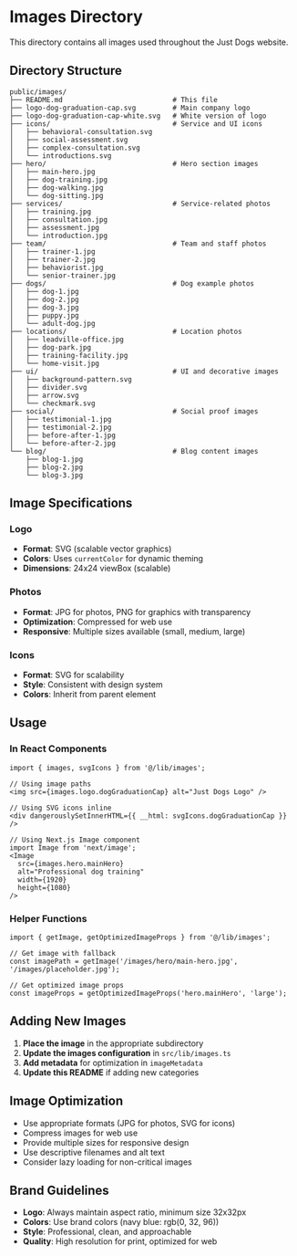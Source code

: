 # Images Directory

This directory contains all images used throughout the Just Dogs website.

## Directory Structure

```
public/images/
├── README.md                           # This file
├── logo-dog-graduation-cap.svg         # Main company logo
├── logo-dog-graduation-cap-white.svg   # White version of logo
├── icons/                              # Service and UI icons
│   ├── behavioral-consultation.svg
│   ├── social-assessment.svg
│   ├── complex-consultation.svg
│   └── introductions.svg
├── hero/                               # Hero section images
│   ├── main-hero.jpg
│   ├── dog-training.jpg
│   ├── dog-walking.jpg
│   └── dog-sitting.jpg
├── services/                           # Service-related photos
│   ├── training.jpg
│   ├── consultation.jpg
│   ├── assessment.jpg
│   └── introduction.jpg
├── team/                               # Team and staff photos
│   ├── trainer-1.jpg
│   ├── trainer-2.jpg
│   ├── behaviorist.jpg
│   └── senior-trainer.jpg
├── dogs/                               # Dog example photos
│   ├── dog-1.jpg
│   ├── dog-2.jpg
│   ├── dog-3.jpg
│   ├── puppy.jpg
│   └── adult-dog.jpg
├── locations/                          # Location photos
│   ├── leadville-office.jpg
│   ├── dog-park.jpg
│   ├── training-facility.jpg
│   └── home-visit.jpg
├── ui/                                 # UI and decorative images
│   ├── background-pattern.svg
│   ├── divider.svg
│   ├── arrow.svg
│   └── checkmark.svg
├── social/                             # Social proof images
│   ├── testimonial-1.jpg
│   ├── testimonial-2.jpg
│   ├── before-after-1.jpg
│   └── before-after-2.jpg
└── blog/                               # Blog content images
    ├── blog-1.jpg
    ├── blog-2.jpg
    └── blog-3.jpg
```

## Image Specifications

### Logo
- **Format**: SVG (scalable vector graphics)
- **Colors**: Uses `currentColor` for dynamic theming
- **Dimensions**: 24x24 viewBox (scalable)

### Photos
- **Format**: JPG for photos, PNG for graphics with transparency
- **Optimization**: Compressed for web use
- **Responsive**: Multiple sizes available (small, medium, large)

### Icons
- **Format**: SVG for scalability
- **Style**: Consistent with design system
- **Colors**: Inherit from parent element

## Usage

### In React Components

```tsx
import { images, svgIcons } from '@/lib/images';

// Using image paths
<img src={images.logo.dogGraduationCap} alt="Just Dogs Logo" />

// Using SVG icons inline
<div dangerouslySetInnerHTML={{ __html: svgIcons.dogGraduationCap }} />

// Using Next.js Image component
import Image from 'next/image';
<Image 
  src={images.hero.mainHero}
  alt="Professional dog training"
  width={1920}
  height={1080}
/>
```

### Helper Functions

```tsx
import { getImage, getOptimizedImageProps } from '@/lib/images';

// Get image with fallback
const imagePath = getImage('/images/hero/main-hero.jpg', '/images/placeholder.jpg');

// Get optimized image props
const imageProps = getOptimizedImageProps('hero.mainHero', 'large');
```

## Adding New Images

1. **Place the image** in the appropriate subdirectory
2. **Update the images configuration** in `src/lib/images.ts`
3. **Add metadata** for optimization in `imageMetadata`
4. **Update this README** if adding new categories

## Image Optimization

- Use appropriate formats (JPG for photos, SVG for icons)
- Compress images for web use
- Provide multiple sizes for responsive design
- Use descriptive filenames and alt text
- Consider lazy loading for non-critical images

## Brand Guidelines

- **Logo**: Always maintain aspect ratio, minimum size 32x32px
- **Colors**: Use brand colors (navy blue: rgb(0, 32, 96))
- **Style**: Professional, clean, and approachable
- **Quality**: High resolution for print, optimized for web
